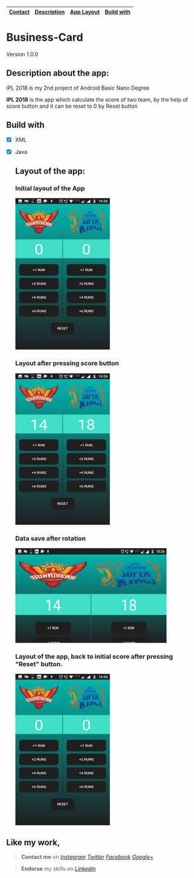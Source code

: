 |[Contact](#contact-me)|[Description](#description-here)|[App Layout](#app-layout)|[Build with](#build-with)|
|---|---|---|---|

# Business-Card
Version 1.0.0


## <a name="description-here"></a> Description about the app:


IPL 2018 is my 2nd project of Android Basic Nano Degree

**IPL 2018** is the app which calculate the score of two team, by the help of score button and it can be reset to 0 by Reset button


## <a name="build-with"></a> Build with

- [x] XML
- [x] Java


    ## <a name="app-layout"></a>  Layout of the app:


    ### Initial layout of the App
    <img src="app/src/main/res/drawable/initial.png" width="250" height="400">
    
    
    
    ### Layout after pressing score button  
    <img src="app/src/main/res/drawable/afterscore.png" width="250" height="400">
    
    
    ### Data save after rotation
    <img src="app/src/main/res/drawable/afterrotation.png" width="400" height="250">
    
    
    ### Layout of the app, back to initial score after pressing "Reset" button.
    <img src="app/src/main/res/drawable/initial.png" width="250" height="400">



## **Like my work**,<a name="contact-me"></a>

>**Contact me** on *[Instagram](https://www.instagram.com/imadianand/) [Twitter](https://twitter.com/imadianand) [Facebook](https://www.facebook.com/imadianand) [Google+](https://plus.google.com/u/1/115286953959216936009)*

>**Endorse** my skills on *[Linkedin](https://www.linkedin.com/in/imadianand/)*


